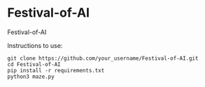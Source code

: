 # Festival-of-AI
Festival-of-AI

Instructions to use:

```git clone https://github.com/your_username/Festival-of-AI.git```<br>
```cd Festival-of-AI``` <br>
```pip install -r requirements.txt``` <br>
```python3 maze.py```
